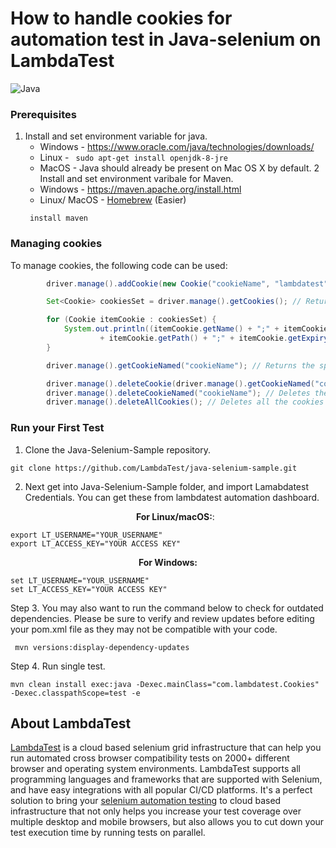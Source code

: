 # How to handle cookies for automation test in Java-selenium on LambdaTest
![Java](https://www.lambdatest.com/support/assets/images/og-images/Java-with-Selenium-1-1.jpg)

### Prerequisites
1. Install and set environment variable for java.
    * Windows - https://www.oracle.com/java/technologies/downloads/
    * Linux - ```  sudo apt-get install openjdk-8-jre  ```
    * MacOS - Java should already be present on Mac OS X by default.
2 Install and set environment varibale for Maven.
    * Windows - https://maven.apache.org/install.html
    * Linux/ MacOS -  [Homebrew](http://brew.sh/) (Easier)
    ```
     install maven
    ```
### Managing cookies

To manage cookies, the following code can be used:
```java
        driver.manage().addCookie(new Cookie("cookieName", "lambdatest")); // Creates and adds the cookie

        Set<Cookie> cookiesSet = driver.manage().getCookies(); // Returns the List of all Cookies

        for (Cookie itemCookie : cookiesSet) {
            System.out.println((itemCookie.getName() + ";" + itemCookie.getValue() + ";" + itemCookie.getDomain() + ";"
                    + itemCookie.getPath() + ";" + itemCookie.getExpiry() + ";" + itemCookie.isSecure()));
        }

        driver.manage().getCookieNamed("cookieName"); // Returns the specific cookie according to name

        driver.manage().deleteCookie(driver.manage().getCookieNamed("cookieName")); // Deletes the specific cookie
        driver.manage().deleteCookieNamed("cookieName"); // Deletes the specific cookie according to the Name
        driver.manage().deleteAllCookies(); // Deletes all the cookies
```
### Run your First Test
1. Clone the Java-Selenium-Sample repository. 
```
git clone https://github.com/LambdaTest/java-selenium-sample.git
```
2. Next get into Java-Selenium-Sample folder, and import Lamabdatest Credentials. You can get these from lambdatest automation dashboard.
   <p align="center">
   <b>For Linux/macOS:</b>:
 
```
export LT_USERNAME="YOUR_USERNAME"
export LT_ACCESS_KEY="YOUR ACCESS KEY"
```
<p align="center">
   <b>For Windows:</b>

```
set LT_USERNAME="YOUR_USERNAME"
set LT_ACCESS_KEY="YOUR ACCESS KEY"
```
Step 3. You may also want to run the command below to check for outdated dependencies. Please be sure to verify and review updates before editing your pom.xml file as they may not be compatible with your code.
```
 mvn versions:display-dependency-updates
```
Step 4. Run single test.
```
mvn clean install exec:java -Dexec.mainClass="com.lambdatest.Cookies" -Dexec.classpathScope=test -e
```

## About LambdaTest

[LambdaTest](https://www.lambdatest.com/) is a cloud based selenium grid infrastructure that can help you run automated cross browser compatibility tests on 2000+ different browser and operating system environments. LambdaTest supports all programming languages and frameworks that are supported with Selenium, and have easy integrations with all popular CI/CD platforms. It's a perfect solution to bring your [selenium automation testing](https://www.lambdatest.com/selenium-automation) to cloud based infrastructure that not only helps you increase your test coverage over multiple desktop and mobile browsers, but also allows you to cut down your test execution time by running tests on parallel.

